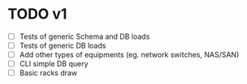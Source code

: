 # TODO v1

- [ ] Tests of generic Schema and DB loads
- [ ] Tests of generic DB loads
- [ ] Add other types of equipments (eg. network switches, NAS/SAN)
- [ ] CLI simple DB query
- [ ] Basic racks draw
